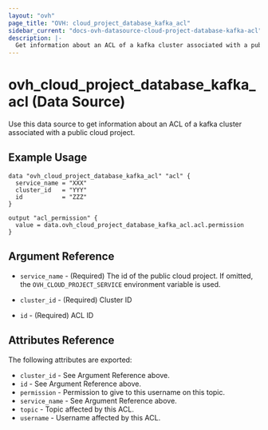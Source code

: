 ```yaml
---
layout: "ovh"
page_title: "OVH: cloud_project_database_kafka_acl"
sidebar_current: "docs-ovh-datasource-cloud-project-database-kafka-acl"
description: |-
  Get information about an ACL of a kafka cluster associated with a public cloud project.
---
```


# ovh_cloud_project_database_kafka_acl (Data Source)

Use this data source to get information about an ACL of a kafka cluster associated with a public cloud project.

## Example Usage

```hcl
data "ovh_cloud_project_database_kafka_acl" "acl" {
  service_name = "XXX"
  cluster_id   = "YYY"
  id           = "ZZZ"
}

output "acl_permission" {
  value = data.ovh_cloud_project_database_kafka_acl.acl.permission
}
```

## Argument Reference

* `service_name` - (Required) The id of the public cloud project. If omitted,
  the `OVH_CLOUD_PROJECT_SERVICE` environment variable is used.

* `cluster_id` - (Required) Cluster ID

* `id` - (Required) ACL ID

## Attributes Reference

The following attributes are exported:

* `cluster_id` - See Argument Reference above.
* `id` - See Argument Reference above.
* `permission` - Permission to give to this username on this topic.
* `service_name` - See Argument Reference above.
* `topic` - Topic affected by this ACL.
* `username` - Username affected by this ACL.
